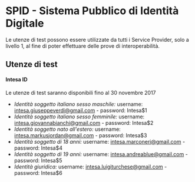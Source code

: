 # SPID - Sistema Pubblico di Identità Digitale

Le utenze di test possono essere utilizzate da tutti i Service Provider, solo a livello 1, al fine di poter effettuare delle prove di interoperabilità.

## Utenze di test

#### Intesa ID
Le utenze di test saranno disponibili fino al 30 novembre 2017

- *Identità soggetto italiano sesso maschile:* username: intesa.giuseppeverdi@gmail.com - password: Intesa$1
- *Identità soggetto italiano sesso femminile:* username: intesa.giovannabianchi@gmail.com - password: Intesa$2
- *Identità soggetto nato all'estero:* username: intesa.markusjordan@gmail.com - password: Intesa$3
- *Identità soggetto di 18 anni:* username: intesa.marconeri@gmail.com - password: Intesa$4
- *Identità soggetto di 19 anni:* username: intesa.andreablue@gmail.com - password: Intesa$5 
- *Identità giuridica:* username: intesa.luigiturchese@gmail.com - password: Intesa$6 
